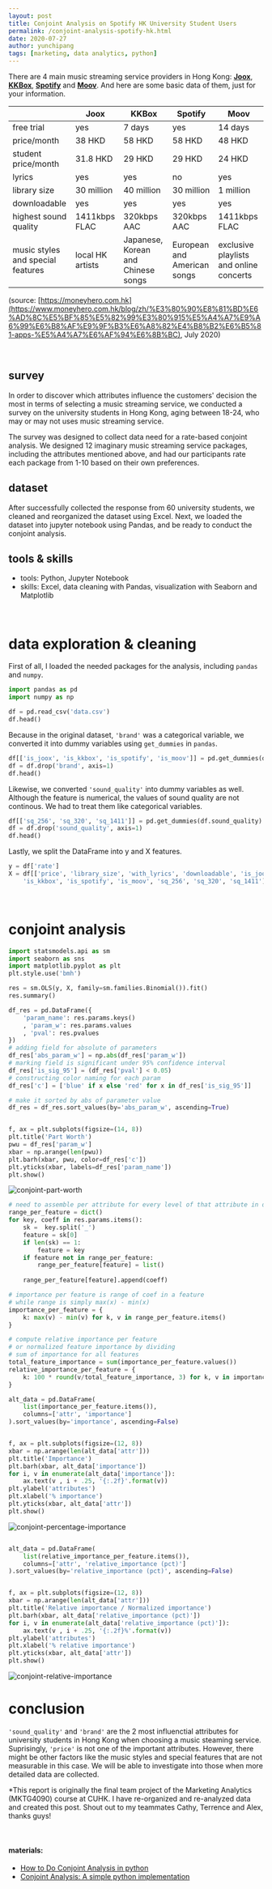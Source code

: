 ```yaml
---
layout: post
title: Conjoint Analysis on Spotify HK University Student Users
permalink: /conjoint-analysis-spotify-hk.html
date: 2020-07-27
author: yunchipang
tags: [marketing, data analytics, python]
---
```


There are 4 main music streaming service providers in Hong Kong: **[Joox](https://www.joox.com)**, **[KKBox](https://www.kkbox.com)**, **[Spotify](https://www.spotify.com)** and **[Moov](https://moov.hk)**. And here are some basic data of them, just for your information.

|     | Joox | KKBox | Spotify | Moov |
| --- | --- | --- | --- | --- |
| free trial | yes | 7 days  | yes | 14 days |
| price/month | 38 HKD | 58 HKD | 58 HKD | 48 HKD |
| student price/month | 31.8 HKD | 29 HKD | 29 HKD | 24 HKD |
| lyrics | yes | yes | no | yes |
| library size | 30 million | 40 million | 30 million | 1 million |
| downloadable | yes | yes | yes | yes |
| highest sound quality | 1411kbps FLAC | 320kbps AAC | 320kbps AAC |  1411kbps FLAC |
| music styles and special features | local HK artists | Japanese, Korean and Chinese songs | European and American songs | exclusive playlists and online concerts |

(source: [https://moneyhero.com.hk](https://www.moneyhero.com.hk/blog/zh/%E3%80%90%E8%81%BD%E6%AD%8C%E5%BF%85%E5%82%99%E3%80%915%E5%A4%A7%E9%A6%99%E6%B8%AF%E9%9F%B3%E6%A8%82%E4%B8%B2%E6%B5%81-apps-%E5%A4%A7%E6%AF%94%E6%8B%BC), July 2020)

<br/>

## survey

In order to discover which attributes influence the customers' decision the most in terms of selecting a music streaming service, we conducted a survey on the university students in Hong Kong, aging between 18-24, who may or may not uses music streaming service.

The survey was designed to collect data need for a rate-based conjoint analysis. We designed 12 imaginary music streaming service packages, including the attributes mentioned above, and had our participants rate each package from 1-10 based on their own preferences.

## dataset

After successfully collected the response from 60 university students, we cleaned and reorganized the dataset using Excel. Next, we loaded the dataset into jupyter notebook using Pandas, and be ready to conduct the conjoint analysis.

## tools & skills

- tools: Python, Jupyter Notebook
- skills: Excel, data cleaning with Pandas, visualization with Seaborn and Matplotlib

<br/>

# data exploration & cleaning
First of all, I loaded the needed packages for the analysis, including `pandas` and `numpy`.

```python
import pandas as pd
import numpy as np

df = pd.read_csv('data.csv')
df.head()
```

Because in the original dataset, `'brand'` was a categorical variable, we converted it into dummy variables using `get_dummies` in `pandas`.

```python
df[['is_joox', 'is_kkbox', 'is_spotify', 'is_moov']] = pd.get_dummies(df.brand)
df = df.drop('brand', axis=1)
df.head()
```

Likewise, we converted `'sound_quality'` into dummy variables as well. Although the feature is numerical, the values of sound quality are not continous. We had to treat them like categorical variables.

```python
df[['sq_256', 'sq_320', 'sq_1411']] = pd.get_dummies(df.sound_quality)
df = df.drop('sound_quality', axis=1)
df.head()
```

Lastly, we split the DataFrame into y and X features.

```python
y = df['rate']
X = df[['price', 'library_size', 'with_lyrics', 'downloadable', 'is_joox', 
	'is_kkbox', 'is_spotify', 'is_moov', 'sq_256', 'sq_320', 'sq_1411']]
```

<br/>

# conjoint analysis

```python
import statsmodels.api as sm
import seaborn as sns
import matplotlib.pyplot as plt
plt.style.use('bmh')
```

```python
res = sm.OLS(y, X, family=sm.families.Binomial()).fit()
res.summary()
```

```python
df_res = pd.DataFrame({
    'param_name': res.params.keys()
    , 'param_w': res.params.values
    , 'pval': res.pvalues
})
# adding field for absolute of parameters
df_res['abs_param_w'] = np.abs(df_res['param_w'])
# marking field is significant under 95% confidence interval
df_res['is_sig_95'] = (df_res['pval'] < 0.05)
# constructing color naming for each param
df_res['c'] = ['blue' if x else 'red' for x in df_res['is_sig_95']]

# make it sorted by abs of parameter value
df_res = df_res.sort_values(by='abs_param_w', ascending=True)
```

```python

f, ax = plt.subplots(figsize=(14, 8))
plt.title('Part Worth')
pwu = df_res['param_w']
xbar = np.arange(len(pwu))
plt.barh(xbar, pwu, color=df_res['c'])
plt.yticks(xbar, labels=df_res['param_name'])
plt.show()
```
![conjoint-part-worth](/assets/images/2020-07-27-conjoint-part-worth.png)

```python
# need to assemble per attribute for every level of that attribute in dicionary
range_per_feature = dict()
for key, coeff in res.params.items():
    sk =  key.split('_')
    feature = sk[0]
    if len(sk) == 1:
        feature = key
    if feature not in range_per_feature:
        range_per_feature[feature] = list()
        
    range_per_feature[feature].append(coeff)
```

```python
# importance per feature is range of coef in a feature
# while range is simply max(x) - min(x)
importance_per_feature = {
    k: max(v) - min(v) for k, v in range_per_feature.items()
}

# compute relative importance per feature
# or normalized feature importance by dividing 
# sum of importance for all features
total_feature_importance = sum(importance_per_feature.values())
relative_importance_per_feature = {
    k: 100 * round(v/total_feature_importance, 3) for k, v in importance_per_feature.items()
}
```

```python
alt_data = pd.DataFrame(
    list(importance_per_feature.items()), 
    columns=['attr', 'importance']
).sort_values(by='importance', ascending=False)


f, ax = plt.subplots(figsize=(12, 8))
xbar = np.arange(len(alt_data['attr']))
plt.title('Importance')
plt.barh(xbar, alt_data['importance'])
for i, v in enumerate(alt_data['importance']):
    ax.text(v , i + .25, '{:.2f}'.format(v))
plt.ylabel('attributes')
plt.xlabel('% importance')
plt.yticks(xbar, alt_data['attr'])
plt.show()
```

![conjoint-percentage-importance](/assets/images/2020-07-27-conjoint-importance-1.png)

```python

alt_data = pd.DataFrame(
    list(relative_importance_per_feature.items()), 
    columns=['attr', 'relative_importance (pct)']
).sort_values(by='relative_importance (pct)', ascending=False)


f, ax = plt.subplots(figsize=(12, 8))
xbar = np.arange(len(alt_data['attr']))
plt.title('Relative importance / Normalized importance')
plt.barh(xbar, alt_data['relative_importance (pct)'])
for i, v in enumerate(alt_data['relative_importance (pct)']):
    ax.text(v , i + .25, '{:.2f}%'.format(v))
plt.ylabel('attributes')
plt.xlabel('% relative importance')
plt.yticks(xbar, alt_data['attr'])
plt.show()
```

![conjoint-relative-importance](/assets/images/2020-07-27-conjoint-importance-2.png)


# conclusion

`'sound_quality'` and `'brand'` are the 2 most influenctial attributes for university students in Hong Kong when choosing a music steaming service. Suprisingly, `'price'` is not one of the important attributes. However, there might be other factors like the music styles and special features that are not measurable in this case. We will be able to investigate into those when more detailed data are collected.

*This report is originally the final team project of the Marketing Analytics (MKTG4090) course at CUHK. I have re-organized and re-analyzed data and created this post. Shout out to my teammates Cathy, Terrence and Alex, thanks guys!

<br/>

#### materials:

- [How to Do Conjoint Analysis in python](https://ariepratama.github.io/How-to-do-conjoint-analysis-in-python/)
- [Conjoint Analysis: A simple python implementation](https://www.linkedin.com/pulse/conjoint-analysis-simple-python-implementation-prajwal-sreenivas/)

<br/>



